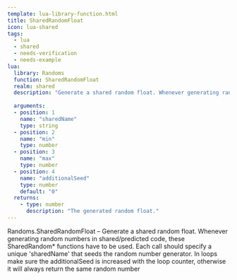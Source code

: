```yaml
---
template: lua-library-function.html
title: SharedRandomFloat
icon: lua-shared
tags:
  - lua
  - shared
  - needs-verification
  - needs-example
lua:
  library: Randoms
  function: SharedRandomFloat
  realm: shared
  description: "Generate a shared random float. Whenever generating random numbers in shared/predicted code, these SharedRandom* functions have to be used. Each call should specify a unique 'sharedName' that seeds the random number generator. In loops make sure the additionalSeed is increased with the loop counter, otherwise it will always return the same random number"
  
  arguments:
  - position: 1
    name: "sharedName"
    type: string
  - position: 2
    name: "min"
    type: number
  - position: 3
    name: "max"
    type: number
  - position: 4
    name: "additionalSeed"
    type: number
    default: "0"
  returns:
    - type: number
      description: "The generated random float."
---
```


<div class="lua__search__keywords">
Randoms.SharedRandomFloat &#x2013; Generate a shared random float. Whenever generating random numbers in shared/predicted code, these SharedRandom* functions have to be used. Each call should specify a unique 'sharedName' that seeds the random number generator. In loops make sure the additionalSeed is increased with the loop counter, otherwise it will always return the same random number
</div>
